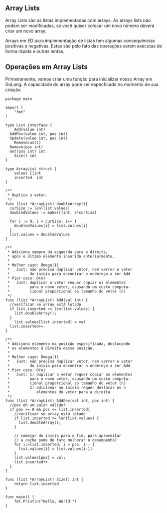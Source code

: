 ## Array Lists
Array Lists são as listas implementadas com arrays. As arrays lists não podem ser modificadas, se você quiser colocar um novo número deverá criar um novo array.

Arrays em ED para implementação de listas tem algumas consequências positivas e negativas. Estas são pelo fato das operações serem executas de forma rápida e outras lentas.

## Operações em Array Lists
Primeiramente, vamos criar uma função para inicializar nosso Array em GoLang. A capacidade do array pode ser especficada no momento de sua criação.

```
package main

import (
	"fmt"
)

type List interface {
	Add(value int)
  AddPos(value int, pos int)
  Update(value int, pos int)
	RemoveLast()
  Remove(pos int)
  Get(pos int) int
	Size() int
}

type ArrayList struct {
	values []int
	inserted  int
}

/**
 * Duplica o vetor.
 */
func (list *ArrayList) doubleArray(){
  curSize := len(list.values)
  doubledValues := make([]int, 2*curSize)
	
  for i := 0; i < curSize; i++ {
    doubledValues[i] = list.values[i]
  }
  list.values = doubledValues  
}

/**
 * Adiciona sempre da esquerda para a direita,
 * após o último elemento inserido anteriormente.
 *
 * Melhor caso: Ômega(1)
 *   Just: não precisa duplicar vetor, nem varrer o vetor
 *         do início para encontrar o endereço a ser Add
 * Pior caso: O(n)
 *   Just: duplicar o vetor requer copiar os elementos
 *         para o novo vetor, causando um custo computa-
 *         cional proporcional ao tamanho do vetor (n)
 */
func (list *ArrayList) Add(val int) {
  //verificar se array está lotado
  if list.inserted >= len(list.values) {
    list.doubleArray();  
  }
	list.values[list.inserted] = val
  list.inserted++
}

/**
 * Adiciona elemento na posição especificada, deslocando
 * os elementos à direita dessa posição.
 *
 * Melhor caso: Ômega(1)
 *   Just: não precisa duplicar vetor, nem varrer o vetor
 *         do início para encontrar o endereço a ser Add
 * Pior caso: O(n)
 *   Just: 1) duplicar o vetor requer copiar os elementos
 *         para o novo vetor, causando um custo computa-
 *         cional proporcional ao tamanho do vetor (n)
 *         2) adicionar no início requer deslocar os n
 *            elementos do vetor para a direita
 */
func (list *ArrayList) AddPos(val int, pos int) {
  //pos eh um valor válido?
  if pos >= 0 && pos <= list.inserted{
    //verificar se array está lotado
    if list.inserted >= len(list.values) {
      list.doubleArray();  
    }

    // começar do início para o fim, para aproveitar
    // a cache pode de fato melhorar o desempenho?
    for i:=list.inserted; i > pos; i-- {
      list.values[i] = list.values[i-1]
    }
    list.values[pos] = val;
    list.inserted++
  }
}

func (list *ArrayList) Size() int {
	return list.inserted
}

func main() {
	fmt.Println("Hello, World!")
}
```
